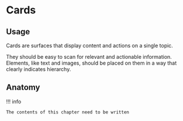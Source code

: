 # Cards

## Usage

Cards are surfaces that display content and actions on a single topic.

They should be easy to scan for relevant and actionable information. Elements, like text and images, should be placed on
them in a way that clearly indicates hierarchy.

## Anatomy

!!! info

    The contents of this chapter need to be written 
